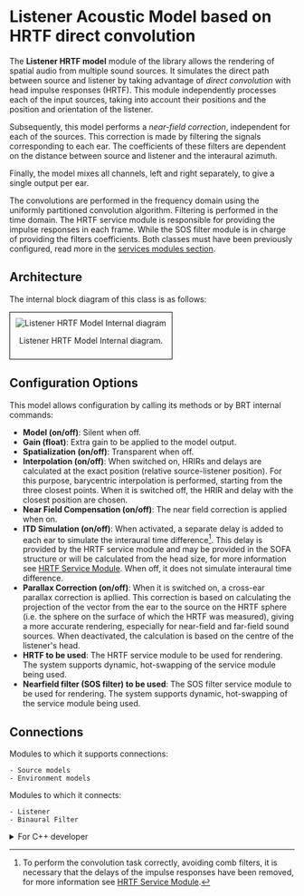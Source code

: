 # Listener Acoustic Model based on HRTF direct convolution

The **Listener HRTF model** module of the library allows the rendering of spatial audio from multiple sound sources. It simulates the direct path between source and listener by taking advantage of *direct convolution* with head impulse responses (HRTF). This module independently processes each of the input sources, taking into account their positions and the position and orientation of the listener.

Subsequently, this model performs a *near-field correction*, independent for each of the sources. This correction is made by filtering the signals corresponding to each ear. The coefficients of these filters are dependent on the distance between source and listener and the interaural azimuth.

Finally, the model mixes all channels, left and right separately, to give a single output per ear.

The convolutions are performed in the frequency domain using the uniformly partitioned convolution algorithm. Filtering is performed in the time domain.
The HRTF service module is responsible for providing the impulse responses in each frame. While the SOS filter module is in charge of providing the filters coefficients. Both classes must have been previously configured, read more in the [services modules section](../../service-modules/index.md).


## Architecture

The internal block diagram of this class is as follows:
<div style="border: 1px solid #000; padding: 10px; display: inline-block;">
    <img src="/BRT-Documentation/assets/sysmldiagrams/ListenerHRTFModel_InternalBlockDiagram.png" alt="Listener HRTF Model Internal diagram" style="display: block; margin: 0 auto;">
    <p style="text-align: center;">Listener HRTF Model Internal diagram.</p>
</div>

<!--The operation of the convolucionator as well as its block diagram can be seen in this link (:warning:URL).-->

## Configuration Options

This model allows configuration by calling its methods or by BRT internal commands:

- **Model (on/off)**: Silent when off.
- **Gain (float)**: Extra gain to be applied to the model output.
- **Spatialization (on/off)**: Transparent when off.
- **Interpolation (on/off)**: When switched on, HRIRs and delays are calculated at the exact position (relative source-listener position). For this purpose, barycentric interpolation is performed, starting from the three closest points. When it is switched off, the HRIR and delay with the closest position are chosen.
- **Near Field Compensation (on/off)**: The near field correction is applied when on. 
- **ITD Simulation (on/off)**: When activated, a separate delay is added to each ear to simulate the interaural time difference[^1]. This delay is provided by the HRTF service module and may be provided in the SOFA structure or will be calculated from the head size, for more information see [HRTF Service Module](../../service-modules/service-hrtf.md). When off, it does not simulate interaural time difference. 
- **Parallax Correction (on/off)**: When it is switched on, a cross-ear parallax correction is apllied. This correction is based on calculating the projection of the vector from the ear to the source on the HRTF sphere (i.e. the sphere on the surface of which the HRTF was measured), giving a more accurate rendering, especially for near-field and far-field sound sources. When deactivated, the calculation is based on the centre of the listener's head.
- **HRTF to be used**: The HRTF service module to be used for rendering. The system supports dynamic, hot-swapping of the service module being used.
- **Nearfield filter (SOS filter) to be used**: The SOS filter service module to be used for rendering. The system supports dynamic, hot-swapping of the service module being used.

[^1]: To perform the convolution task correctly, avoiding comb filters, it is necessary that the delays of the impulse responses have been removed, for more information see [HRTF Service Module](../../service-modules/service-hrtf.md).
## Connections
Modules to which it supports connections: 

    - Source models
    - Environment models

Modules to which it connects:

    - Listener
    - Binaural Filter


<details>
<summary>For C++ developer</summary>

<ul>
<li><strong>File</strong>: /include/ListenerModels/ListenerHRTFModel.hpp</li>
<li><strong>Class name</strong>: CListenerHRTFModel</li>
<li><strong>Inheritance</strong>: CListenerModelBase</li>
<li><strong>Namespace</strong>: BRTListenerModel</li>
<li><strong>Classes that instance</strong>:
    <ul>
        <li>BRTProcessing::CHRTFConvolverProcessor</li>
        <li>BRTProcessing::CNearFieldEffectProcessor</li>
    </ul>
</li>
</ul> 

<h2>Class inheritance diagram</h2>
<div style="border: 1px solid #000; padding: 10px; display: inline-block;">
    <img src="/BRT-Documentation/assets/sysmldiagrams/HRTFListenerModel.png" alt="Listener HRTF Model Internal diagram" style="display: block; margin: 0 auto;">
    <p style="text-align: center;">Listener HRTF Model Internal diagram.</p>
</div>
<br>

<h2>How to instantiate</h2>


```cpp
// Assuming that the ID of this listener model is contained in _listenerModelID.
brtManager.BeginSetup();
std::shared_ptr<BRTListenerModel::CListenerHRTFModel>listenerModel = brtManager.CreateListenerModel<BRTListenerModel::CListenerHRTFModel>(_listenerModelID);
brtManager.EndSetup();
if (listenerModel == nullptr) {
    // ERROR
}
```
<h2>How to connect</h2>
Connect it to a listener.

```cpp
// Assuming that the ID of this listener is contained in _listenerID and 
// that the ID of this listener model is contained in _listenerModelID.
std::shared_ptr<BRTBase::CListener> listener = brtManager.GetListener(_listenerID);
if (listener != nullptr) {
    brtManager.BeginSetup();
    bool control = listener->ConnectListenerModel(_listenerModelID);
    brtManager.EndSetup();
}
```

Connect an environment model to it.
```cpp
// Assuming that the ID of this listener model is contained in _listenerModelID.
// that the ID of this environment is contained in _environmentModelID.
std::shared_ptr<BRTListenerModel::CListenerModelBase> listenerModel = brtManager.GetListenerModel<BRTListenerModel::CListenerModelBase>(_listenerModelID);
if (listenerModel != nullptr) {
    brtManager.BeginSetup();
    bool control = listenerModel->ConnectEnvironmentModel(_environmentModelID);
    brtManager.EndSetup();
}
```

Connect a source model to it.

```cpp
// Assuming that the soundSource could be a ID(string) or a std::shared_ptr<BRTSourceModel::CSourceModelBase>;
std::shared_ptr<BRTListenerModel::CListenerModelBase> listenerModel = brtManager->GetListenerModel<BRTListenerModel::CListenerModelBase>(_listenerModelID);
if (listenerModel != nullptr) {			
	bool control = listenerModel->ConnectSoundSource(soundSource);
}

```


<h2>Public methods</h2>

```cpp
void EnableModel() override 
void DisableModel() override

void EnableSpatialization() override 
void DisableSpatialization() override
bool IsSpatializationEnabled() override

void EnableInterpolation() override 
void DisableInterpolation() override 
bool IsInterpolationEnabled() override

void EnableNearFieldEffect() override
void DisableNearFieldEffect() override
bool IsNearFieldEffectEnabled() override

void EnableITDSimulation() override
void DisableITDSimulation() override
bool IsITDSimulationEnabled() override

void EnableParallaxCorrection() override
void DisableParallaxCorrection() override 
bool IsParallaxCorrectionEnabled() override

bool SetHRTF(std::shared_ptr< BRTServices::CHRTF > _listenerHRTF) override
std::shared_ptr<BRTServices::CHRTF> GetHRTF() const override
void RemoveHRTF() override

bool SetNearFieldCompensationFilters(std::shared_ptr<BRTServices::CSOSFilters> _listenerILD) override
std::shared_ptr<BRTServices::CSOSFilters> GetNearFieldCompensationFilters() const override
void RemoveNearFierldCompensationFilters() override

bool ConnectSoundSource(std::shared_ptr<BRTSourceModel::CSourceModelBase> _source) override
bool ConnectSoundSource(const std::string & _sourceID) override
bool DisconnectSoundSource(std::shared_ptr<BRTSourceModel::CSourceModelBase> _source) override
bool DisconnectSoundSource(const std::string & _sourceID) override 

bool ConnectEnvironmentModel(const std::string & _environmentModelID) override 
bool DisconnectEnvironmentModel(const std::string & _environmentModelID) override

void ResetProcessorBuffers()
void UpdateCommand() override
```


</details>






